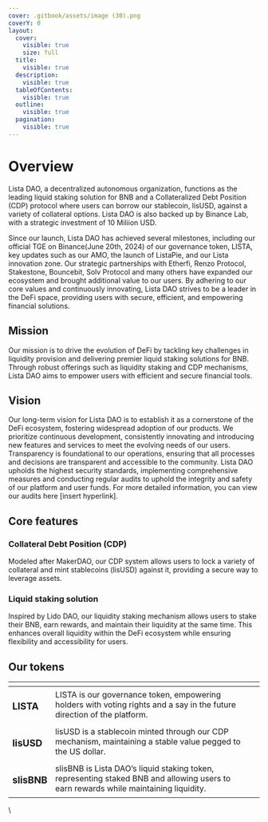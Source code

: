 ```yaml
---
cover: .gitbook/assets/image (30).png
coverY: 0
layout:
  cover:
    visible: true
    size: full
  title:
    visible: true
  description:
    visible: true
  tableOfContents:
    visible: true
  outline:
    visible: true
  pagination:
    visible: true
---
```


# Overview

Lista DAO, a decentralized autonomous organization, functions as the leading liquid staking solution for BNB and a Collateralized Debt Position (CDP) protocol where users can borrow our stablecoin, lisUSD, against a variety of collateral options.  Lista DAO is also backed up by Binance Lab, with a strategic investment of 10 Miliion USD.

Since our launch, Lista DAO has achieved several milestones, including our official TGE on Binance(June 20th, 2024) of our governance token, LISTA, key updates such as our AMO, the launch of ListaPie, and our Lista innovation zone. Our strategic partnerships with Etherfi, Renzo Protocol, Stakestone, Bouncebit, Solv Protocol and many others have expanded our ecosystem and brought additional value to our users. By adhering to our core values and continuously innovating, Lista DAO strives to be a leader in the DeFi space, providing users with secure, efficient, and empowering financial solutions.

## Mission

Our mission is to drive the evolution of DeFi by tackling key challenges in liquidity provision and delivering premier liquid staking solutions for BNB. Through robust offerings such as liquidity staking and CDP mechanisms, Lista DAO aims to empower users with efficient and secure financial tools.&#x20;

## Vision

Our long-term vision for Lista DAO is to establish it as a cornerstone of the DeFi ecosystem, fostering widespread adoption of our products. We prioritize continuous development, consistently innovating and introducing new features and services to meet the evolving needs of our users. Transparency is foundational to our operations, ensuring that all processes and decisions are transparent and accessible to the community. Lista DAO upholds the highest security standards, implementing comprehensive measures and conducting regular audits to uphold the integrity and safety of our platform and user funds. For more detailed information, you can view our audits here \[insert hyperlink].

## Core features

### Collateral Debt Position (CDP)

Modeled after MakerDAO, our CDP system allows users to lock a variety of collateral and mint stablecoins (lisUSD) against it, providing a secure way to leverage assets.&#x20;

### Liquid staking solution

Inspired by Lido DAO, our liquidity staking mechanism allows users to stake their BNB, earn rewards, and maintain their liquidity at the same time. This enhances overall liquidity within the DeFi ecosystem while ensuring flexibility and accessibility for users.

## Our tokens

<table data-view="cards"><thead><tr><th></th><th></th><th></th></tr></thead><tbody><tr><td><h3>LISTA</h3></td><td>LISTA is our governance token, empowering holders with voting rights and a say in the future direction of the platform. </td><td></td></tr><tr><td><h3>lisUSD</h3></td><td>lisUSD is a stablecoin minted through our CDP mechanism, maintaining a stable value pegged to the US dollar.</td><td></td></tr><tr><td><h3>slisBNB</h3></td><td>slisBNB is Lista DAO’s liquid staking token, representing staked BNB and allowing users to earn rewards while maintaining liquidity. </td><td></td></tr></tbody></table>

\
